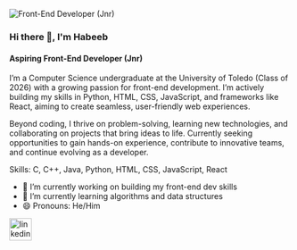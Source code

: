 ![Front-End Developer (Jnr)](https://media.licdn.com/dms/image/v2/D5616AQFES9k1Hqg_uQ/profile-displaybackgroundimage-shrink_350_1400/profile-displaybackgroundimage-shrink_350_1400/0/1725587152130?e=1738800000&v=beta&t=YOdVDD8CarfWe5IfdY7TsZOqsfWKuvcR7UO2kbaBdoA)

### Hi there 👋, I'm Habeeb
#### Aspiring Front-End Developer (Jnr)

I’m a Computer Science undergraduate at the University of Toledo (Class of 2026) with a growing passion for front-end development. I’m actively building my skills in Python, HTML, CSS, JavaScript, and frameworks like React, aiming to create seamless, user-friendly web experiences.

Beyond coding, I thrive on problem-solving, learning new technologies, and collaborating on projects that bring ideas to life. Currently seeking opportunities to gain hands-on experience, contribute to innovative teams, and continue evolving as a developer.

Skills: C, C++, Java, Python, HTML, CSS, JavaScript, React

- 🔭 I’m currently working on building my front-end dev skills 
- 🌱 I’m currently learning algorithms and data structures 
- 😄 Pronouns: He/Him 


[<img src='https://cdn.jsdelivr.net/npm/simple-icons@3.0.1/icons/linkedin.svg' alt='linkedin' height='40'>](https://www.linkedin.com/in/https://www.linkedin.com/in/habeeb-sowemimo-22a2501aa//)  

